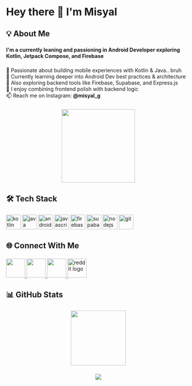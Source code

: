 <h1 align="left">Hey there 👋 I'm Misyal</h1>

###

<h2 align="left">💡 About Me</h2>

###

<h4 align="left">I'm a currently leaning and passioning in Android Developer exploring Kotlin, Jetpack Compose, and Firebase</h4>

###

<p align="left">
📱 Passionate about building mobile experiences with Kotlin & Java.. bruh<br>
🚀 Currently learning deeper into Android Dev best practices & architecture<br>
🧩 Also exploring backend tools like Firebase, Supabase, and Express.js<br>
🧠 I enjoy combining frontend polish with backend logic<br>
📫 Reach me on Instagram: <strong>@misyal_g</strong>
</p>

###

<div align="center">
  <img src="https://media.giphy.com/media/v1.Y2lkPTc5MGI3NjExMTF4YWN1bTdqMWl5M3VuaHpoOWtrZXFvcnBxMG9mb3cyMnd3M3Q0ZCZlcD12MV9naWZzX3NlYXJjaCZjdD1n/kaBu7l5xU6dFz6S1D4/giphy.gif" height="200" />
</div>

###

<h2 align="left">🛠️ Tech Stack</h2>

###

<div align="left">
  <img src="https://cdn.jsdelivr.net/gh/devicons/devicon/icons/kotlin/kotlin-original.svg" height="40" alt="kotlin" />
  <img src="https://cdn.jsdelivr.net/gh/devicons/devicon/icons/java/java-original.svg" height="40" alt="java" />
  <img src="https://cdn.jsdelivr.net/gh/devicons/devicon/icons/android/android-original.svg" height="40" alt="android" />
  <img src="https://cdn.jsdelivr.net/gh/devicons/devicon/icons/javascript/javascript-original.svg" height="40" alt="javascript" />
  <img src="https://cdn.jsdelivr.net/gh/devicons/devicon/icons/firebase/firebase-plain.svg" height="40" alt="firebase" />
  <img src="https://cdn.jsdelivr.net/gh/devicons/devicon/icons/supabase/supabase-original.svg" height="40" alt="supabase" />
  <img src="https://cdn.jsdelivr.net/gh/devicons/devicon/icons/nodejs/nodejs-original.svg" height="40" alt="nodejs" />
  <img src="https://cdn.jsdelivr.net/gh/devicons/devicon/icons/git/git-original.svg" height="40" alt="git" />
</div>

###

<h2 align="left">🌐 Connect With Me</h2>

###

<div align="left">
  <a href="https://instagram.com/misyal_g" target="_blank">
    <img src="https://raw.githubusercontent.com/maurodesouza/profile-readme-generator/master/src/assets/icons/social/instagram/default.svg" width="52" />
  </a>
  <a href="https://www.linkedin.com/in/muhammad-misyal-gibran-412029297/" target="_blank">
    <img src="https://raw.githubusercontent.com/maurodesouza/profile-readme-generator/master/src/assets/icons/social/linkedin/default.svg" width="52" />
  </a>
  <a href="https://discord.com/users/602473652453376030" target="_blank">
    <img src="https://raw.githubusercontent.com/maurodesouza/profile-readme-generator/master/src/assets/icons/social/discord/default.svg" width="52" />
  </a>
  <a href="https://www.reddit.com/user/WaderLymon/" target="_blank">
    <img src="https://cdn.simpleicons.org/reddit/FF4500" width="52" alt="reddit logo" />
  </a>
</div>

###

<h2 align="left">📊 GitHub Stats</h2>

###

<div align="center">
  <img src="https://github-readme-stats.vercel.app/api/top-langs/?username=Flynnxlch&layout=compact&theme=tokyonight&hide_border=false" height="150" />
</div>

###

<div align="center">
  <img src="https://readme-typing-svg.herokuapp.com?font=Fira+Code&pause=1000&color=FF61F6&center=true&width=440&lines=Im+Beginner+in+Android...;Ampun+Puh+Sepuh!;On+my+way+to+be+Multiplatform+developer+💻" />
</div>
